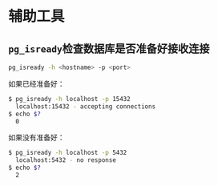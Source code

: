 # 辅助工具
<p id="cXF4UGxWjMVJ4BiEUFqMTz">

## `pg_isready`检查数据库是否准备好接收连接

</p>

<p id="8VDjJ9QAEF9Wr43tDrvRMB">

```Bash
pg_isready -h <hostname> -p <port>
```


</p>

<p id="cxRoCGnUaBYrNDGFfT4RCt">

如果已经准备好：

</p>

<p id="9vBdFJkP8ix7WhHqqMDEiv">

```Bash
$ pg_isready -h localhost -p 15432
  localhost:15432 - accepting connections
$ echo $?
  0
```


</p>

<p id="xa5Hv19hzAx7gGPS794H7q">

如果没有准备好：

</p>

<p id="atvWFD6dYgVeshrR4VVzwx">

```Bash
$ pg_isready -h localhost -p 5432
  localhost:5432 - no response
$ echo $?
  2
```


</p>
